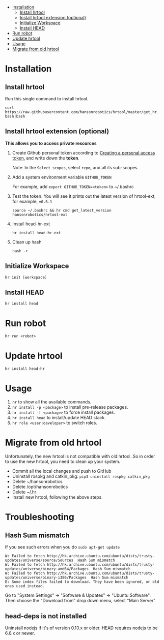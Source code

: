  - [Installation](#installation)
   - [Install hrtool](#hrtool)
   - [Install hrtool extension (optional)](#hrtoolext)
   - [Initialize Workspace](#init)
   - [Install HEAD](#head)
 - [Run robot](#run)
 - [Update hrtool](#update)
 - [Usage](#usage)
 - [Migrate from old hrtool](#migrate)

# <a name="installatin"></a>Installation
## <a name="hrtool"></a>Install hrtool 

Run this single command to install hrtool.

`curl https://raw.githubusercontent.com/hansonrobotics/hrtool/master/get_hr.bash|bash`

## <a name="hrtoolext"></a>Install hrtool extension (optional)

**This allows you to access private resources**

1. Create Github personal token according to [Creating a personal access token](https://help.github.com/articles/creating-a-personal-access-token-for-the-command-line/), and write down the **token**. 

    Note: In the `Select scopes`, select `repo`, and all its sub-scopes.

2. Add a system environment variable `GITHUB_TOKEN`

    For example, add `export GITHUB_TOKEN=<token>` to ~/.bashrc

3. Test the token. You will see it prints out the latest version of hrtool-ext, for example, `v0.6.1`

    `source ~/.bashrc && hr cmd get_latest_version hansonrobotics/hrtool-ext`

4. Install head-hr-ext

    `hr install head-hr-ext`
    
5. Clean up hash

    `hash -r`

## <a name="init"></a>Initialize Workspace

`hr init [workspace]`

## <a name="head"></a>Install HEAD

`hr install head`

# <a name="run"></a>Run robot

`hr run <robot>`

# <a name="update"></a>Update hrtool

`hr install head-hr`

# <a name="usage"></a>Usage

1. `hr` to show all the available commands.
2. `hr install -p <package>` to install pre-release packages.
3. `hr install -f <package>` to force install packages.
4. `hr install head` to install/update HEAD stack.
5. `hr role <user|developer>` to switch roles. 

# <a name="migrate"></a>Migrate from old hrtool

Unfortunately, the new hrtool is not compatible with old hrtool. So in order to use the new hrtool, you need to clean up your system. 

- Commit all the local changes and push to GitHub
- Uninstall rospkg and catkin_pkg: `pip3 uninstall rospkg catkin_pkg`
- Delete ~/hansonrobotics
- Delete /opt/hansonrobotics
- Delete ~/.hr
- Install new hrtool, following the above steps. 

# <a name="troubleshooting"></a>Troubleshooting

## Hash Sum mismatch

If you see such errors when you do `sudo apt-get update`
```
W: Failed to fetch http://hk.archive.ubuntu.com/ubuntu/dists/trusty-updates/universe/source/Sources  Hash Sum mismatch
W: Failed to fetch http://hk.archive.ubuntu.com/ubuntu/dists/trusty-updates/universe/binary-amd64/Packages  Hash Sum mismatch
W: Failed to fetch http://hk.archive.ubuntu.com/ubuntu/dists/trusty-updates/universe/binary-i386/Packages  Hash Sum mismatch
E: Some index files failed to download. They have been ignored, or old ones used instead.
```
Go to "System Settings" -> "Software & Updates" -> "Ubuntu Software". Then choose the "Download from" drop down menu, select "Main Server"

## head-deps is not installed

Uninstall nodejs if it's of version 0.10.x or older. HEAD requires nodejs to be 6.6.x or newer.
